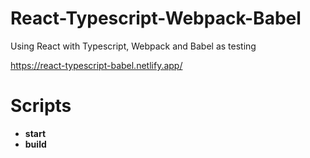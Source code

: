 # React-Typescript-Webpack-Babel

Using React with Typescript, Webpack and Babel as testing

https://react-typescript-babel.netlify.app/

# Scripts

- **start**
- **build**
